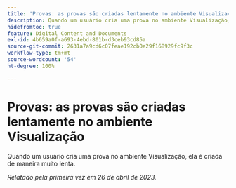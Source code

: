 ```yaml
---
title: 'Provas: as provas são criadas lentamente no ambiente Visualização'
description: Quando um usuário cria uma prova no ambiente Visualização, ela é criada de maneira muito lenta.
hidefromtoc: true
feature: Digital Content and Documents
exl-id: 4b659a0f-a693-4ebd-801b-d3ceb93cd85a
source-git-commit: 2631a7a9cd6c07feae192cb0e29f168929fc9f3c
workflow-type: tm+mt
source-wordcount: '54'
ht-degree: 100%

---
```


# Provas: as provas são criadas lentamente no ambiente Visualização

<!--This article is by request. Article is on WF and WFP TOCs-->

Quando um usuário cria uma prova no ambiente Visualização, ela é criada de maneira muito lenta.

_Relatado pela primeira vez em 26 de abril de 2023._
